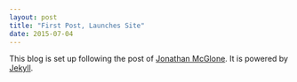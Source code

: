 ```yaml
---
layout: post
title: "First Post, Launches Site"
date: 2015-07-04
---
```


This blog is set up following the post of [Jonathan McGlone](http://jmcglone.com/guides/github-pages/). It is powered by [Jekyll](http://jekyllrb.com).
